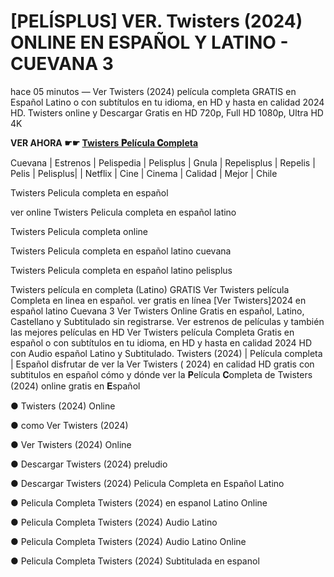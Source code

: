 # [PELÍSPLUS] VER. Twisters (2024) ONLINE EN ESPAÑOL Y LATINO - CUEVANA 3

hace 05 minutos — Ver Twisters (2024) película completa GRATIS en Español Latino o con subtítulos en tu idioma, en HD y hasta en calidad 2024 HD. Twisters online y Descargar Gratis en HD 720p, Full HD 1080p, Ultra HD 4K

**VER AHORA ☛☛ [Twisters 𝐏elícula 𝐂ompleta](https://veloz.bigmovies10.site/es/movie/718821/twisters)**

Cuevana | Estrenos | Pelispedia | Pelisplus | Gnula | Repelisplus | Repelis | Pelis | Pelisplus| | Netflix | Cine | Cinema | Calidad | Mejor | Chile

Twisters Pelicula completa en español

ver online Twisters Pelicula completa en español latino

Twisters Pelicula completa online

Twisters Pelicula completa en español latino cuevana

Twisters Pelicula completa en español latino pelisplus

Twisters película en completa (Latino) GRATIS
Ver Twisters película Completa en linea en español. ver gratis en línea [Ver Twisters]2024 en español latino
Cuevana 3 Ver Twisters Online Gratis en español, Latino, Castellano y Subtitulado sin registrarse. Ver estrenos de películas y también las mejores películas en HD Ver Twisters película Completa Gratis en español o con subtítulos en tu idioma, en HD y hasta en calidad 2024 HD con Audio español Latino y Subtitulado.
Twisters (2024) | Película completa | Español
disfrutar de ver la Ver Twisters ( 2024) en calidad HD gratis con subtitulos en español
cómo y dónde ver la 𝐏elícula 𝐂ompleta de Twisters (2024) online gratis en 𝐄spañol

● Twisters (2024) Online

● como Ver Twisters (2024)

● Ver Twisters (2024) Online

● Descargar Twisters (2024) preludio

● Descargar Twisters (2024) Pelicula Completa en Español Latino

● Pelicula Completa Twisters (2024) en espanol Latino Online

● Pelicula Completa Twisters (2024) Audio Latino

● Pelicula Completa Twisters (2024) Audio Latino Online

● Pelicula Completa Twisters (2024) Subtitulada en espanol
